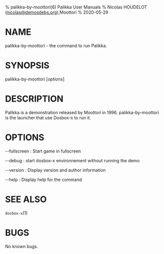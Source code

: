 % palikka-by-moottori(6) Palikka User Manuals
% Nicolas HOUDELOT (nicolas@demosdebs.org),Moottori
% 2020-05-29

# NAME
palikka-by-moottori - the command to run Palikka.

# SYNOPSIS
palikka-by-moottori [*options*]

# DESCRIPTION
Palikka is a demonstration released by Moottori in 1996.
palikka-by-moottori is the launcher that use Dosbox-x to run it.

# OPTIONS
\--fullscreen
:   Start game in fullscreen

\--debug
:   start dosbox-x environnement without running the demo

\--version
:   Display version and author information

\--help
:   Display help for the command

# SEE ALSO
`dosbox-x`(1)

# BUGS
No known bugs.
